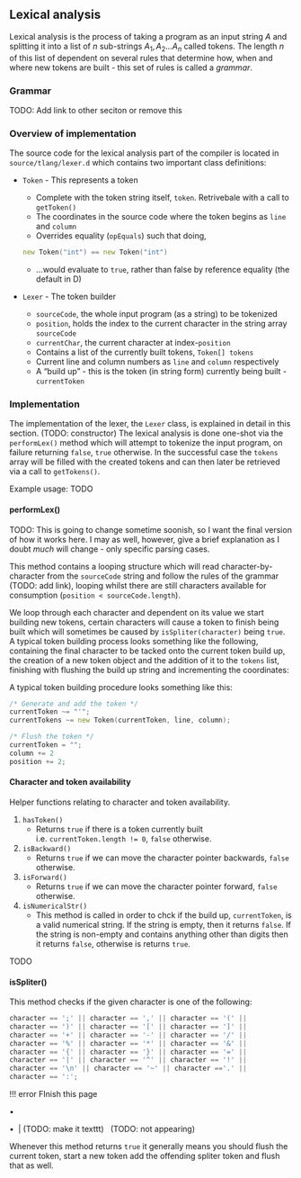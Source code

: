 ## Lexical analysis

Lexical analysis is the process of taking a program as an input string
$A$ and splitting it into a list of $n$ sub-strings
$A_{1},\,A_{2}\ldots A_{n}$ called tokens. The length $n$ of this list
of dependent on several rules that determine how, when and where new
tokens are built - this set of rules is called a *grammar*.

### Grammar

TODO: Add link to other seciton or remove this

### Overview of implementation

The source code for the lexical analysis part of the compiler is located
in `source/tlang/lexer.d` which contains two important class
definitions:

- `Token` - This represents a token
  - Complete with the token string itself, `token`. Retrivebale with a
    call to `getToken()`
  - The coordinates in the source code where the token begins as `line`
    and `column`
  - Overrides equality (`opEquals`) such that doing,

  ``` d
  new Token("int") == new Token("int")
  ```

  - …would evaluate to `true`, rather than false by reference equality
    (the default in D)
- `Lexer` - The token builder
  - `sourceCode`, the whole input program (as a string) to be tokenized
  - `position`, holds the index to the current character in the string
    array `sourceCode`
  - `currentChar`, the current character at index-`position`
  - Contains a list of the currently built tokens, `Token[] tokens`
  - Current line and column numbers as `line` and `column` respectively
  - A “build up” - this is the token (in string form) currently being
    built - `currentToken`

### Implementation

The implementation of the lexer, the `Lexer` class, is explained in
detail in this section. (TODO: constructor) The lexical analysis is done
one-shot via the `performLex()` method which will attempt to tokenize
the input program, on failure returning `false`, `true` otherwise. In
the successful case the `tokens` array will be filled with the created
tokens and can then later be retrieved via a call to `getTokens()`.

Example usage: TODO

#### performLex()

TODO: This is going to change sometime soonish, so I want the final
version of how it works here. I may as well, however, give a brief
explanation as I doubt *much* will change - only specific parsing cases.

This method contains a looping structure which will read
character-by-character from the `sourceCode` string and follow the rules
of the grammar (TODO: add link), looping whilst there are still
characters available for consumption (`position < sourceCode.length`).

We loop through each character and dependent on its value we start
building new tokens, certain characters will cause a token to finish
being built which will sometimes be caused by `isSpliter(character)`
being `true`. A typical token building process looks something like the
following, containing the final character to be tacked onto the current
token build up, the creation of a new token object and the addition of
it to the `tokens` list, finishing with flushing the build up string and
incrementing the coordinates:

A typical token building procedure looks something like this:

``` d
/* Generate and add the token */
currentToken ~= "'";
currentTokens ~= new Token(currentToken, line, column);

/* Flush the token */
currentToken = "";
column += 2
position += 2;
```

#### Character and token availability

Helper functions relating to character and token availability.

1.  `hasToken()`
    - Returns `true` if there is a token currently built
      i.e. `currentToken.length != 0`, `false` otherwise.
2.  `isBackward()`
    - Returns `true` if we can move the character pointer backwards,
      `false` otherwise.
3.  `isForward()`
    - Returns `true` if we can move the character pointer forward,
      `false` otherwise.
4.  `isNumericalStr()`
    - This method is called in order to chck if the build up,
      `currentToken`, is a valid numerical string. If the string is
      empty, then it returns `false`. If the string is non-empty and
      contains anything other than digits then it returns `false`,
      otherwise is returns `true`.

TODO

#### isSpliter()

This method checks if the given character is one of the following:

``` d
character == ';' || character == ',' || character == '(' || 
character == ')' || character == '[' || character == ']' || 
character == '+' || character == '-' || character == '/' || 
character == '%' || character == '*' || character == '&' || 
character == '{' || character == '}' || character == '=' || 
character == '|' || character == '^' || character == '!' || 
character == '\n' || character == '~' || character =='.' || 
character == ':';
```

!!! error FInish this page

•              

•  \| (TODO: make it texttt)   (TODO: not appearing)   

Whenever this method returns `true` it generally means you should flush
the current token, start a new token add the offending spliter token and
flush that as well.
